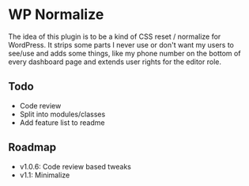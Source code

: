 # WP Normalize

The idea of this plugin is to be a kind of CSS reset / normalize for WordPress.
It strips some parts I never use or don't want my users to see/use and adds some things, like my phone number on the bottom of every dashboard page and extends user rights for the editor role.

## Todo

- Code review
- Split into modules/classes
- Add feature list to readme

## Roadmap
- v1.0.6: Code review based tweaks
- v1.1: Minimalize

